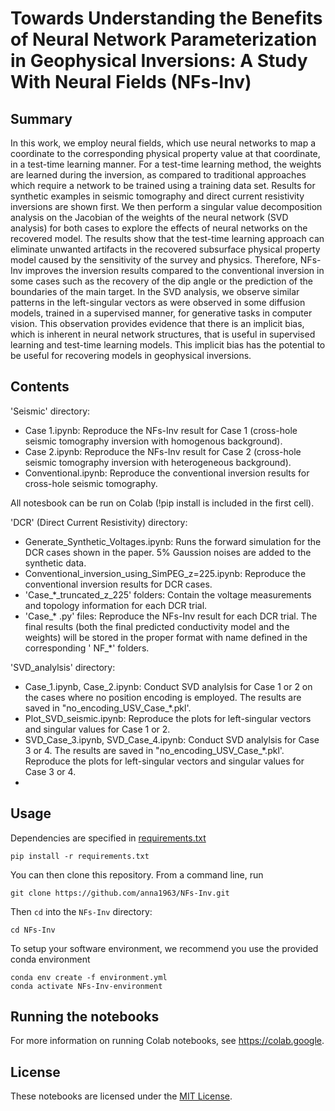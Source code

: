 # Towards Understanding the Benefits of Neural Network Parameterization in Geophysical Inversions: A Study With Neural Fields (NFs-Inv)

## Summary
In this work, we employ neural fields, which use neural networks to map a coordinate to the corresponding physical property value at that coordinate, in a test-time learning manner. For a test-time learning method, the weights are learned during the inversion, as compared to traditional approaches which require a network to be trained using a training data set. Results for synthetic examples in seismic tomography and direct current resistivity inversions are shown first. We then perform a singular value decomposition analysis on the Jacobian of the weights of the neural network (SVD analysis) for both cases to explore the effects of neural networks on the recovered model. The results show that the test-time learning approach can eliminate unwanted artifacts in the recovered subsurface physical property model caused by the sensitivity of the survey and physics. Therefore, NFs-Inv improves the inversion results compared to the conventional inversion in some cases such as the recovery of the dip angle or the prediction of the boundaries of the main target. In the SVD analysis, we observe similar patterns in the left-singular vectors as were observed in some diffusion models, trained in a supervised manner, for generative tasks in computer vision. This observation provides evidence that there is an implicit bias, which is inherent in neural network structures, that is useful in supervised learning and test-time learning models. This implicit bias has the potential to be useful for recovering models in geophysical inversions.

## Contents
'Seismic' directory:
- Case 1.ipynb: Reproduce the NFs-Inv result for Case 1 (cross-hole seismic tomography inversion with homogenous background).
- Case 2.ipynb: Reproduce the NFs-Inv result for Case 2 (cross-hole seismic tomography inversion with heterogeneous background). 
- Conventional.ipynb: Reproduce the conventional inversion results for cross-hole seismic tomography.
  
All notesbook can be run on Colab (!pip install is included in the first cell).

'DCR' (Direct Current Resistivity) directory:

- Generate_Synthetic_Voltages.ipynb: Runs the forward simulation for the DCR cases shown in the paper. 5% Gaussion noises are added to the synthetic data.
- Conventional_inversion_using_SimPEG_z=225.ipynb: Reproduce the conventional inversion results for DCR cases.
- 'Case_*_truncated_z_225' folders: Contain the voltage measurements and topology information for each DCR trial.
- 'Case_* .py' files: Reproduce the NFs-Inv result for each DCR trial. The final results (both the final predicted conductivity model and the weights) will be stored in the proper format with name defined in the corresponding ' NF_*' folders.

'SVD_analylsis' directory:

- Case_1.ipynb, Case_2.ipynb: Conduct SVD analylsis for Case 1 or 2 on the cases where no position encoding is employed. The results are saved in "no_encoding_USV_Case_*.pkl'.
- Plot_SVD_seismic.ipynb: Reproduce the plots for left-singular vectors and singular values for Case 1 or 2.
- SVD_Case_3.ipynb, SVD_Case_4.ipynb: Conduct SVD analylsis for Case 3 or 4. The results are saved in "no_encoding_USV_Case_*.pkl'. Reproduce the plots for left-singular vectors and singular values for Case 3 or 4.
- 
## Usage

Dependencies are specified in [requirements.txt](/requirements.txt)

```
pip install -r requirements.txt
```
You can then clone this repository. From a command line, run

```
git clone https://github.com/anna1963/NFs-Inv.git
```

Then `cd` into the `NFs-Inv` directory:

```
cd NFs-Inv
```

To setup your software environment, we recommend you use the provided conda environment

```
conda env create -f environment.yml
conda activate NFs-Inv-environment
```
## Running the notebooks

For more information on running Colab notebooks, see https://colab.google.

## License
These notebooks are licensed under the [MIT License](/LICENSE).
